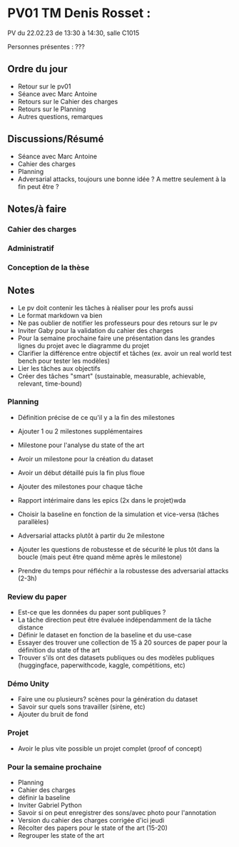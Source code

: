 # PV01 TM Denis Rosset :
PV du 22.02.23 de 13:30 à 14:30, salle C1015

Personnes présentes : ???
## Ordre du jour
- Retour sur le pv01
- Séance avec Marc Antoine
- Retours sur le Cahier des charges
- Retours sur le Planning
- Autres questions, remarques



## Discussions/Résumé
- Séance avec Marc Antoine
- Cahier des charges
- Planning
- Adversarial attacks, toujours une bonne idée ? A mettre seulement à la fin peut être ?


## Notes/à faire
### Cahier des charges


### Administratif


### Conception de la thèse


## Notes

- Le pv doit contenir les tâches à réaliser pour les profs aussi
- Le format markdown va bien
- Ne pas oublier de notifier les professeurs pour des retours sur le pv
- Inviter Gaby pour la validation du cahier des charges 
- Pour la semaine prochaine faire une présentation dans les grandes lignes du projet avec le diagramme du projet
- Clarifier la différence entre objectif et tâches (ex. avoir un real world test bench pour tester les modèles)
- Lier les tâches aux objectifs 
- Créer des tâches "smart" (sustainable, measurable, achievable, relevant, time-bound)
### Planning
- Définition précise de ce qu'il y a la fin des milestones
- Ajouter 1 ou 2 milestones supplémentaires
- Milestone pour l'analyse du state of the art

- Avoir un milestone pour la création du dataset
- Avoir un début détaillé puis la fin plus floue

- Ajouter des milestones pour chaque tâche
- Rapport intérimaire dans les epics (2x dans le projet)wda
- Choisir la baseline en fonction de la simulation et vice-versa (tâches parallèles)
- Adversarial attacks plutôt à partir du 2e milestone
- Ajouter les questions de robustesse et de sécurité le plus tôt dans la boucle (mais peut être quand même après le milestone)
- Prendre du temps pour réfléchir a la robustesse des adversarial attacks (2-3h)

### Review du paper
- Est-ce que les données du paper sont publiques ?
- La tâche direction peut être évaluée indépendamment de la tâche distance
- Définir le dataset en fonction de la baseline et du use-case 
- Essayer des trouver une collection de 15 à 20 sources de paper pour la définition du state of the art 
- Trouver s'ils ont des datasets publiques ou des modèles publiques (huggingface, paperwithcode, kaggle, compétitions, etc)

### Démo Unity
- Faire une ou plusieurs? scènes pour la génération du dataset
- Savoir sur quels sons travailler (sirène, etc)
- Ajouter du bruit de fond

### Projet
- Avoir le plus vite possible un projet complet (proof of concept) 

### Pour la semaine prochaine
- Planning
- Cahier des charges
- définir la baseline
- Inviter Gabriel Python
- Savoir si on peut enregistrer des sons/avec photo pour l'annotation
- Version du cahier des charges corrigée d'ici jeudi
- Récolter des papers pour le state of the art (15-20)
- Regrouper les state of the art
